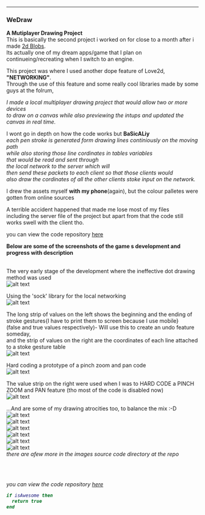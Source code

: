 ---

### WeDraw

 
**A Mutiplayer Drawing Project**  
This is basically the second project i worked on for close to a month after i made [2d Blobs](/2dBlobs_page).  
Its actually one of my dream apps/game that I plan on continueing/recreating when I switch to an engine.  

This project was where I used another dope feature of Love2d, <b>"NETWORKING"</b>.  
Through the use of this feature and some really cool	libraries made by some guys at the folrum,  

<i>I made a local multiplayer drawing project that would allow two or more devices  
to draw on a canvas while also previewing the intups and updated the canvas in real time.</i>  

I wont go in depth on how the code works but **BaSicALiy**  
<i>each pen stroke is generated form drawing lines continiously on the moving path  
while also storing those line cordinates in tables variables  
that would be read and sent through  
the local network to the server which will  
then send these packets to each client so that those clients would  
also draw the cordinates of all the other clients stoke input on the network.</i>  

I drew the assets myself <b>with my phone</b>(again), but the colour palletes were gotten from online sources  


A terrible accident happened that made me lose most of my files  
including the server file of the project but apart from that the code still works swell with the client tho.  


you can view the code repository [here](https://github.com/Rocket-007/WeDraw)  


<b>Below are some of the screenshots of the game s development and progress with description</b>  
<br>

The very early stage of the development where the ineffective dot drawing method was used<br>
![alt text](https://github.com/Rocket-007/Rocket-007.github.io/blob/master/images/WeDraw_img1.jpg?raw=true)<br>


Using the 'sock' library for the local networking <br>
![alt text](https://github.com/Rocket-007/Rocket-007.github.io/blob/master/images/WeDraw_img3.jpg?raw=true)<br>


The long strip of values on the left shows the beginning and the ending of stroke gestures{I have to print them to screen because I use mobile}  
(false and true values respectively)- Will use this to create an undo feature someday,  
and the strip of values on the right are the coordinates of each line attached to a stoke gesture table
<br>
![alt text](https://github.com/Rocket-007/Rocket-007.github.io/blob/master/images/dummyDrawing9.jpg?raw=true)<br>


 Hard coding a prototype of a pinch zoom and pan code
<br>
![alt text](https://github.com/Rocket-007/Rocket-007.github.io/blob/master/images/dummyWeDraw_img8.png?raw=true)<br>


The value strip on the right were used when I was to HARD CODE a PINCH ZOOM and PAN feature (tho most of the code is disabled now)
<br>
![alt text](https://github.com/Rocket-007/Rocket-007.github.io/blob/master/images/dummyDrawing12.jpg?raw=true)<br>
 


...And are some of my drawing atrocities too, to balance the mix :-D<br>
![alt text](https://github.com/Rocket-007/Rocket-007.github.io/blob/master/images/dummyDrawing3.jpg?raw=true)<br>
![alt text](https://github.com/Rocket-007/Rocket-007.github.io/blob/master/images/dummyDrawing16.jpg?raw=true)<br>
![alt text](https://github.com/Rocket-007/Rocket-007.github.io/blob/master/images/dummyDrawing14.jpg?raw=true)<br>
![alt text](https://github.com/Rocket-007/Rocket-007.github.io/blob/master/images/dummyDrawing13.jpg?raw=true)<br>
![alt text](https://github.com/Rocket-007/Rocket-007.github.io/blob/master/images/dummyDrawing19.jpg?raw=true)<br>
![alt text](https://github.com/Rocket-007/Rocket-007.github.io/blob/master/images/dummyDrawing25.jpg?raw=true)<br>
<i>there are afew more in the images source code directory at the repo<i/>

<br><br>









you can view the code repository [here](https://github.com/Rocket-007/WeDraw)
```lua
if isAwesome then
  return true
end
```
